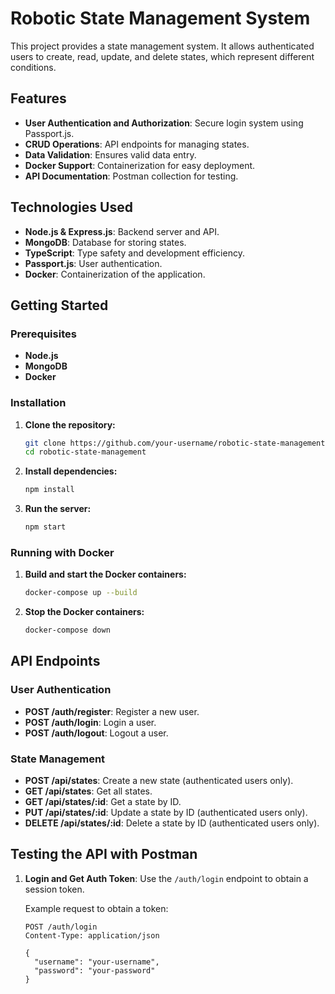 # **Robotic State Management System**

This project provides a state management system. It allows authenticated users to create, read, update, and delete states, which represent different conditions.

## **Features**

- **User Authentication and Authorization**: Secure login system using Passport.js.
- **CRUD Operations**: API endpoints for managing states.
- **Data Validation**: Ensures valid data entry.
- **Docker Support**: Containerization for easy deployment.
- **API Documentation**: Postman collection for testing.

## **Technologies Used**

- **Node.js & Express.js**: Backend server and API.
- **MongoDB**: Database for storing states.
- **TypeScript**: Type safety and development efficiency.
- **Passport.js**: User authentication.
- **Docker**: Containerization of the application.

## **Getting Started**

### **Prerequisites**

- **Node.js**
- **MongoDB**
- **Docker** 

### **Installation**

1. **Clone the repository:**

   ```bash
   git clone https://github.com/your-username/robotic-state-management.git
   cd robotic-state-management

2. **Install dependencies:**

    ```bash
    npm install

3. **Run the server:**
    ```bash
    npm start


### **Running with Docker**

1. **Build and start the Docker containers:** 

    ```bash
    docker-compose up --build

2. **Stop the Docker containers:** 

    ```bash
    docker-compose down


## **API Endpoints**

### **User Authentication**

- **POST /auth/register**: Register a new user.
- **POST /auth/login**: Login a user.
- **POST /auth/logout**: Logout a user.

### **State Management**

- **POST /api/states**: Create a new state (authenticated users only).
- **GET /api/states**: Get all states.
- **GET /api/states/:id**: Get a state by ID.
- **PUT /api/states/:id**: Update a state by ID (authenticated users only).
- **DELETE /api/states/:id**: Delete a state by ID (authenticated users only).

## **Testing the API with Postman**

1. **Login and Get Auth Token**: Use the `/auth/login` endpoint to obtain a session token.
   
   Example request to obtain a token:
   ```http
   POST /auth/login
   Content-Type: application/json

   {
     "username": "your-username",
     "password": "your-password"
   }







   
